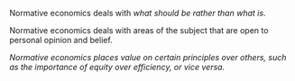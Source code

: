 Normative economics deals with *what should be rather than what is*.

Normative economics deals with areas of the subject that are open to personal opinion and belief.

*Normative economics places value on certain principles over others, such as the importance of equity over efficiency, or vice versa.*
